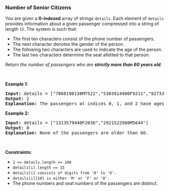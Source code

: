 
<h3>Number of Senior Citizens</h3>
<div><p>You are given a <strong>0-indexed</strong> array of strings <code>details</code>. Each element of <code>details</code> provides information about a given passenger compressed into a string of length <code>15</code>. The system is such that:</p>
<ul>
<li>The first ten characters consist of the phone number of passengers.</li>
<li>The next character denotes the gender of the person.</li>
<li>The following two characters are used to indicate the age of the person.</li>
<li>The last two characters determine the seat allotted to that person.</li>
</ul>
<p>Return <em>the number of passengers who are <strong>strictly </strong><strong>more than 60 years old</strong>.</em></p>
<p> </p>
<p><strong>Example 1:</strong></p>
<pre><strong>Input:</strong> details = ["7868190130M7522","5303914400F9211","9273338290F4010"]
<strong>Output:</strong> 2
<strong>Explanation:</strong> The passengers at indices 0, 1, and 2 have ages 75, 92, and 40. Thus, there are 2 people who are over 60 years old.
</pre>
<p><strong>Example 2:</strong></p>
<pre><strong>Input:</strong> details = ["1313579440F2036","2921522980M5644"]
<strong>Output:</strong> 0
<strong>Explanation:</strong> None of the passengers are older than 60.
</pre>
<p> </p>
<p><strong>Constraints:</strong></p>
<ul>
<li><code>1 &lt;= details.length &lt;= 100</code></li>
<li><code>details[i].length == 15</code></li>
<li><code>details[i] consists of digits from '0' to '9'.</code></li>
<li><code>details[i][10] is either 'M' or 'F' or 'O'.</code></li>
<li>The phone numbers and seat numbers of the passengers are distinct.</li>
</ul>
</div>
